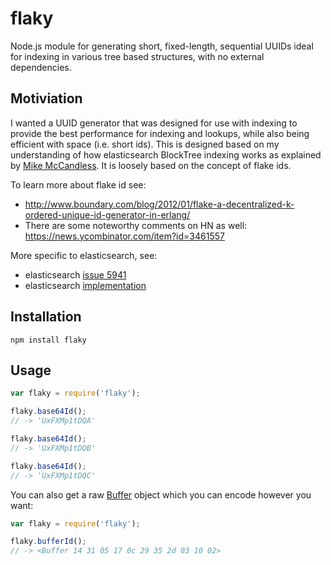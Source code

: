 # flaky
Node.js module for generating short, fixed-length, sequential UUIDs ideal for indexing in various tree based structures, with no external dependencies.

## Motiviation
I wanted a UUID generator that was designed for use with indexing to provide the best performance for indexing and lookups, while also being efficient with space (i.e. short ids). This is designed based on my understanding of how elasticsearch BlockTree indexing works as explained by [Mike McCandless](http://blog.mikemccandless.com/2014/05/choosing-fast-unique-identifier-uuid.html). It is loosely based on the concept of flake ids.

To learn more about flake id see:
* http://www.boundary.com/blog/2012/01/flake-a-decentralized-k-ordered-unique-id-generator-in-erlang/
* There are some noteworthy comments on HN as well: https://news.ycombinator.com/item?id=3461557

More specific to elasticsearch, see:
* elasticsearch [issue 5941](https://github.com/elastic/elasticsearch/issues/5941)
* elasticsearch [implementation](https://github.com/elastic/elasticsearch/blob/9c1ac95ba8e593c90b4681f2a554b12ff677cf89/src/main/java/org/elasticsearch/common/TimeBasedUUIDGenerator.java)

## Installation
```
npm install flaky
```

## Usage

```js
var flaky = require('flaky');

flaky.base64Id();
// -> 'UxFXMp1tDQA'

flaky.base64Id();
// -> 'UxFXMp1tDQB'

flaky.base64Id();
// -> 'UxFXMp1tDQC'
```

You can also get a raw [Buffer](https://nodejs.org/api/buffer.html) object which you can encode however you want:
```js
var flaky = require('flaky');

flaky.bufferId();
// -> <Buffer 14 31 05 17 0c 29 35 2d 03 10 02>
```
